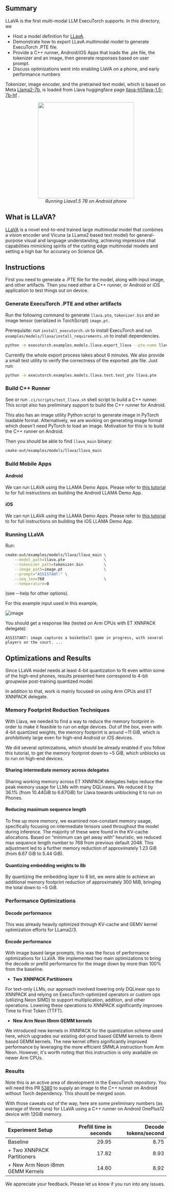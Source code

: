 ## Summary
LLaVA is the first multi-modal LLM ExecuTorch supports. In this directory, we
- Host a model definition for [LLavA](https://github.com/haotian-liu/LLaVA).
- Demonstrate how to export LLavA multimodal model to generate ExecuTorch .PTE file.
- Provide a C++ runner, Android/iOS Apps that loads the .pte file, the tokenizer and an image, then generate responses based on user prompt.
- Discuss optimizations went into enabling LlaVA on a phone, and early performance numbers

Tokenizer, image encoder, and the pretrained text model, which is based on Meta
[Llama2-7b](https://llama.meta.com/llama2/), is loaded from Llava
huggingface page [llava-hf/llava-1.5-7b-hf](https://huggingface.co/llava-hf/llava-1.5-7b-hf) .


<p align="center">
      <img src="./llava_via_xnnpack.gif" width=300>
      <br>
      <em>
      Running Llava1.5 7B on Android phone
      </em>
</p>

## What is LLaVA?

[LLaVA](https://llava-vl.github.io/) is a novel end-to-end trained large
multimodal model that combines a vision encoder and Vicuna (a LLama2 based text
model) for general-purpose visual and language understanding, achieving
impressive chat capabilities mimicking spirits of the cutting edge multimodal
models and setting a high bar for accuracy on Science QA.

## Instructions

First you need to generate a .PTE file for the model, along with input image,
and other artifacts. Then you need either a C++ runner, or Android or iOS
application to test things out on device.

### Generate ExecuTorch .PTE and other artifacts

Run the following command to generate `llava.pte`, `tokenizer.bin` and an image
tensor (serialized in TorchScript) `image.pt`.

Prerequisite: run `install_executorch.sh` to install ExecuTorch and run
`examples/models/llava/install_requirements.sh` to install dependencies.

```bash
python -m executorch.examples.models.llava.export_llava --pte-name llava.pte --with-artifacts
```

Currently the whole export process takes about 6 minutes. We also provide a
small test utility to verify the correctness of the exported .pte file. Just run:

```bash
python -m executorch.examples.models.llava.test.test_pte llava.pte
```

### Build C++ Runner

See or run `.ci/scripts/test_llava.sh` shell script to build a C++ runner. This
script also has preliminary support to build the C++ runner for Android.

This also has an image utility Python script to generate image in PyTorch
loadable format. Alternatively, we are working on generating image format which
doesn't need PyTorch to load an image. Motivation for this is to build the C++
runner on Android.

Then you should be able to find `llava_main` binary:

```bash
cmake-out/examples/models/llava/llava_main
```

### Build Mobile Apps

#### Android

We can run LLAVA using the LLAMA Demo Apps. Please refer to [this
tutorial](https://github.com/pytorch/executorch/tree/main/examples/demo-apps/android/LlamaDemo)
to for full instructions on building the Android LLAMA Demo App.

#### iOS

We can run LLAVA using the LLAMA Demo Apps. Please refer to [this
tutorial](https://github.com/pytorch/executorch/tree/main/examples/demo-apps/apple_ios/LLaMA)
to for full instructions on building the iOS LLAMA Demo App.

### Running LLaVA

Run:
```bash
cmake-out/examples/models/llava/llava_main \
    --model_path=llava.pte                 \
    --tokenizer_path=tokenizer.bin         \
    --image_path=image.pt                  \
    --prompt="ASSISTANT:" \
    --seq_len=768                          \
    --temperature=0
```
(see --help for other options).

For this example input used in this example,

![image](https://upload.wikimedia.org/wikipedia/commons/3/3e/Chicago_Bulls_-_New_Jersey_Nets_match_on_March_28%2C_1991.jpg)

You should get a response like (tested on Arm CPUs with ET XNNPACK delegate):

```
ASSISTANT: image captures a basketball game in progress, with several players on the court. ...
```

## Optimizations and Results

Since LLaVA model needs at least 4-bit quantization to fit even within some of
the high-end phones, results presented here correspond to 4-bit groupwise
post-training quantized model.

In addition to that, work is mainly focused on using Arm CPUs and ET XNNPACK delegate.

### Memory Footprint Reduction Techniques

With Llava, we needed to find a way to reduce the memory footprint in order to
make it feasible to run on edge devices. Out of the box, even with 4-bit
quantized weights, the memory footprint is around ~11 GiB, which is
prohibitively large even for high-end Android or iOS devices.

We did several optimizations, which should be already enabled if you follow this
tutorial, to get the memory footprint down to ~5 GiB, which unblocks us to run
on high-end devices.

#### Sharing intermediate memory across delegates

Sharing working memory across ET XNNPACK delegates helps reduce the peak memory
usage for LLMs with many DQLinears. We reduced it by 36.1% (from 10.44GiB to
6.67GiB) for Llava towards unblocking it to run on Phones.

#### Reducing maximum sequence length

To free up more memory, we examined non-constant memory usage, specifically
focusing on intermediate tensors used throughout the model during inference.
The majority of these were found in the KV-cache allocations. Based on “minimum
can get away with” heuristic, we reduced max sequence length number to 768 from
previous default 2048. This adjustment led to a further memory reduction of
approximately 1.23 GiB (from 6.67 GiB to 5.44 GiB).

#### Quantizing embedding weights to 8b

By quantizing the embedding layer to 8 bit, we were able to achieve an
additional memory footprint reduction of approximately 300 MiB, bringing the
total down to ~5 GiB.

### Performance Optimizations

#### Decode performance

This was already heavily optimized through KV-cache and GEMV kernel
optimization efforts for LLama2/3.

#### Encode performance

With image based large prompts, this was the focus of performance
optimizations for LLaVA. We implemented two main optimizations to bring the decode or
prefill performance for the image down by more than 100% from the baseline.

* **Two XNNPACK Partitioners**

For text-only LLMs, our approach involved lowering only DQLinear ops
to XNNPACK and relying on ExecuTorch-optimized operators or custom ops
(utilizing Neon SIMD) to support multiplication, addition, and other
operations. Lowering these operations to XNNPACK significantly improves Time to
First Token (TTFT).


* **New Arm Neon I8mm GEMM kernels**

We introduced new kernels in XNNPACK for the quantization scheme used
here, which upgrades our existing dot-prod based GEMM kernels to i8mm based
GEMM kernels. The new kernel offers significantly improved performance by
leveraging the more efficient SMMLA instruction from Arm Neon. However, it's
worth noting that this instruction is only available on newer Arm CPUs.


### Results

Note this is an active area of development in the ExecuTorch repository. You
will need this PR [5380](https://github.com/pytorch/executorch/pull/5380) to
supply an image to the C++ runner on Android without Torch dependency. This
should be merged soon.

With those caveats out of the way, here are some preliminary numbers (as average of
three runs) for LLaVA using a C++ runner on Android OnePlus12 device with 12GiB
memory.

| Experiment Setup  | Prefill time in seconds | Decode tokens/second |
| :------------- | -------------: | -------------: |
| Baseline  | 29.95  | 8.75 |
| + Two XNNPACK Partitioners  | 17.82  | 8.93 |
| + New Arm Neon i8mm GEMM Kernels  | 14.60 | 8.92 |

We appreciate your feedback. Please let us know if you run into any issues.
